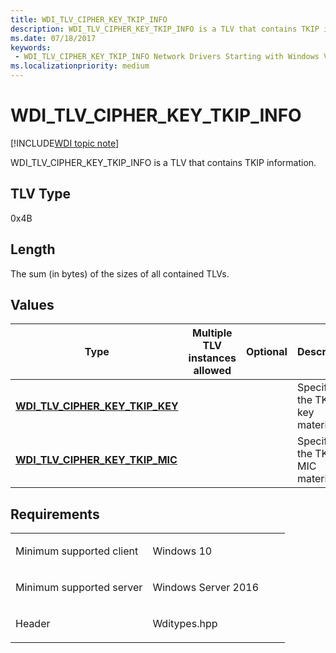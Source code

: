 ```yaml
---
title: WDI_TLV_CIPHER_KEY_TKIP_INFO
description: WDI_TLV_CIPHER_KEY_TKIP_INFO is a TLV that contains TKIP information.
ms.date: 07/18/2017
keywords:
 - WDI_TLV_CIPHER_KEY_TKIP_INFO Network Drivers Starting with Windows Vista
ms.localizationpriority: medium
---
```


# WDI\_TLV\_CIPHER\_KEY\_TKIP\_INFO

[!INCLUDE[WDI topic note](../includes/wdi-version-warning.md)]


WDI\_TLV\_CIPHER\_KEY\_TKIP\_INFO is a TLV that contains TKIP information.

## TLV Type


0x4B

## Length


The sum (in bytes) of the sizes of all contained TLVs.

## Values


| Type                                                                    | Multiple TLV instances allowed | Optional | Description                      |
|-------------------------------------------------------------------------|--------------------------------|----------|----------------------------------|
| [**WDI\_TLV\_CIPHER\_KEY\_TKIP\_KEY**](wdi-tlv-cipher-key-tkip-key.md) |                                |          | Specifies the TKIP key material. |
| [**WDI\_TLV\_CIPHER\_KEY\_TKIP\_MIC**](wdi-tlv-cipher-key-tkip-mic.md) |                                |          | Specifies the TKIP MIC material. |

 

## Requirements

<table>
<colgroup>
<col width="50%" />
<col width="50%" />
</colgroup>
<tbody>
<tr class="odd">
<td><p>Minimum supported client</p></td>
<td><p>Windows 10</p></td>
</tr>
<tr class="even">
<td><p>Minimum supported server</p></td>
<td><p>Windows Server 2016</p></td>
</tr>
<tr class="odd">
<td><p>Header</p></td>
<td>Wditypes.hpp</td>
</tr>
</tbody>
</table>

 

 




